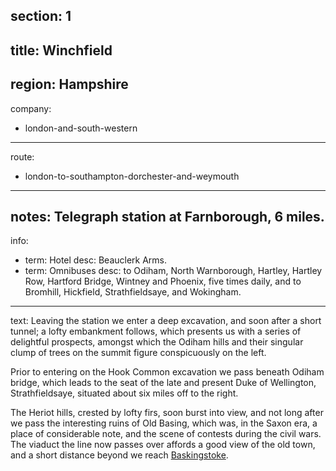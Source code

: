 ﻿section: 1
----
title: Winchfield
----
region: Hampshire
----
company:
- london-and-south-western
----
route:
- london-to-southampton-dorchester-and-weymouth
----
notes: Telegraph station at Farnborough, 6 miles.
----
info:
- term: Hotel
  desc: Beauclerk Arms.
- term: Omnibuses
  desc: to Odiham, North Warnborough, Hartley, Hartley Row, Hartford Bridge, Wintney and Phoenix, five times daily, and to Bromhill, Hickfield, Strathfieldsaye, and Wokingham.
----
text: Leaving the station we enter a deep excavation, and soon after a short tunnel; a lofty embankment follows, which presents us with a series of delightful prospects, amongst which the Odiham hills and their singular clump of trees on the summit figure conspicuously on the left.

Prior to entering on the Hook Common excavation we pass beneath Odiham bridge, which leads to the seat of the late and present Duke of Wellington, Strathfieldsaye, situated about six miles off to the right.

The Heriot hills, crested by lofty firs, soon burst into view, and not long after we pass the interesting ruins of Old Basing, which was, in the Saxon era, a place of considerable note, and the scene of contests during the civil wars. The viaduct the line now passes over affords a good view of the old town, and a short distance beyond we reach [Baskingstoke](/stations/basingstoke).
